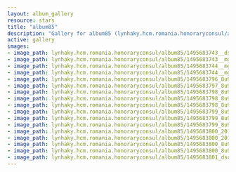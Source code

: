 ```yaml
---
layout: album_gallery
resource: stars
title: "album85"
description: "Gallery for album85 (lynhaky.hcm.romania.honoraryconsul/album85)"
active: gallery
images:
- image_path: lynhaky.hcm.romania.honoraryconsul/album85/1495683743__dsc0122.jpg
- image_path: lynhaky.hcm.romania.honoraryconsul/album85/1495683743__mg_7595.jpg
- image_path: lynhaky.hcm.romania.honoraryconsul/album85/1495683744__mg_7609.jpg
- image_path: lynhaky.hcm.romania.honoraryconsul/album85/1495683744__mg_7612.jpg
- image_path: lynhaky.hcm.romania.honoraryconsul/album85/1495683796_8u9a5234.jpg
- image_path: lynhaky.hcm.romania.honoraryconsul/album85/1495683797_8u9a5241.jpg
- image_path: lynhaky.hcm.romania.honoraryconsul/album85/1495683798_8u9a5255.jpg
- image_path: lynhaky.hcm.romania.honoraryconsul/album85/1495683798_8u9a5274.jpg
- image_path: lynhaky.hcm.romania.honoraryconsul/album85/1495683798_8u9a5278.jpg
- image_path: lynhaky.hcm.romania.honoraryconsul/album85/1495683799_8u9a5294.jpg
- image_path: lynhaky.hcm.romania.honoraryconsul/album85/1495683799_8u9a5295.jpg
- image_path: lynhaky.hcm.romania.honoraryconsul/album85/1495683799_8u9a5304.jpg
- image_path: lynhaky.hcm.romania.honoraryconsul/album85/1495683800_2017_05_20_120battementsparminutepremiere_181317a.jpg
- image_path: lynhaky.hcm.romania.honoraryconsul/album85/1495683800_2017_05_20_120battementsparminutepremiere_181724.jpg
- image_path: lynhaky.hcm.romania.honoraryconsul/album85/1495683800_8u9a5325.jpg
- image_path: lynhaky.hcm.romania.honoraryconsul/album85/1495683800_8u9a5331.jpg
- image_path: lynhaky.hcm.romania.honoraryconsul/album85/1495683801_dscf0909.jpg
---
```

